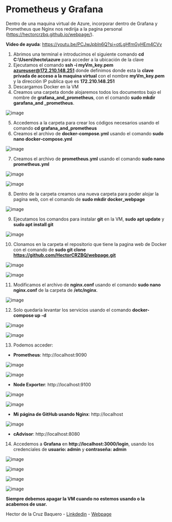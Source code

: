 # Prometheus y Grafana

Dentro de una maquina virtual de Azure, incorporar dentro de Grafana y Prometheus  que Nginx nos redirija a la pagina personal (https://hectorcrzbq.github.io/webpage/).

**Video de ayuda**: https://youtu.be/PCJwJpbln6Q?si=otLgHfmGyHEm4CVv

1.	Abrimos una terminal e introducimos el siguiente comando **cd C:\Users\hecto\azure** para acceder a la ubicación de la clave
2.	Ejecutamos el comando **ssh -i myVm_key.pem azureuser@172.210.148.251** donde definimos donde esta la **clave privada de acceso a la maquina virtual** con el nombre **myVm_key.pem** y la dirección IP publica que es **172.210.148.251** 
3.	Descargamos Docker en la VM
4.	Creamos una carpeta donde alojaremos todos los documentos bajo el nombre de **grafana_and_prometheus**, con el comando **sudo mkdir garafana_and _prometheus**.

![image](https://github.com/HectorCRZBQ/grafana_and_prometheus/assets/148070442/8622d119-5628-455b-8728-3eb246912281)

5.	Accedemos a la carpeta para crear los códigos necesarios usando el comando **cd grafana_and_prometheus**
6.	Creamos el archivo de **docker-compose.yml** usando el comando **sudo nano docker-compose.yml**

![image](https://github.com/HectorCRZBQ/grafana_and_prometheus/assets/148070442/51aeac60-2dd1-4129-be7f-f4cd45a18c50)
 
7.	Creamos el archivo de **prometheus.yml** usando el comando **sudo nano prometheus.yml**

![image](https://github.com/HectorCRZBQ/grafana_and_prometheus/assets/148070442/abb39ee1-bb26-4d1a-813f-e9d2acf04426)

![image](https://github.com/HectorCRZBQ/grafana_and_prometheus/assets/148070442/2a3b4bcc-6ecb-4a58-b033-fb731556ff3a)

8. Dentro de la carpeta creamos una nueva carpeta para poder alojar la pagina web, con el comando de **sudo mkdir docker_webpage**

![image](https://github.com/HectorCRZBQ/grafana_and_prometheus/assets/148070442/c09f285f-ee3e-4714-9cb1-d67f59ff0332)

9.	Ejecutamos los comandos para instalar **git** en la VM, **sudo apt update** y **sudo apt install git**

![image](https://github.com/HectorCRZBQ/grafana_and_prometheus/assets/148070442/d0f358d8-6a98-489f-aa56-25c1c20b18ba)
 
10.	Clonamos en la carpeta el repositorio que tiene la pagina web de Docker con el comando de **sudo git clone https://github.com/HectorCRZBQ/webpage.git**

![image](https://github.com/HectorCRZBQ/grafana_and_prometheus/assets/148070442/ebd39609-f044-481e-9997-aadcafd6f933)

![image](https://github.com/HectorCRZBQ/grafana_and_prometheus/assets/148070442/00e01a0d-008d-4e56-b4af-a4dbf9910a61)
 
11.	Modificamos el archivo de **nginx.conf** usando el comando **sudo nano nginx.conf** de la carpeta de **/etc/nginx**.

![image](https://github.com/HectorCRZBQ/grafana_and_prometheus/assets/148070442/c7bf78f9-bef9-44b8-857b-829f288ffdb7)

12.	Solo quedaría levantar los servicios usando el comando **docker-compose up -d**

![image](https://github.com/HectorCRZBQ/grafana_and_prometheus/assets/148070442/d387e2b0-a99a-47f2-93cf-73ecfffc980d)

![image](https://github.com/HectorCRZBQ/grafana_and_prometheus/assets/148070442/df8815ed-c396-4d37-8697-078a55ed8fac)
 
13.	Podemos acceder:
 - **Prometheus**: http://localhost:9090

![image](https://github.com/HectorCRZBQ/grafana_and_prometheus/assets/148070442/533c2f57-7897-4310-8c81-cd0014933db8)

![image](https://github.com/HectorCRZBQ/grafana_and_prometheus/assets/148070442/30a503a4-b0ac-40e8-aae0-04c115de204b)

 - **Node Exporter**: http://localhost:9100
 
 ![image](https://github.com/HectorCRZBQ/grafana_and_prometheus/assets/148070442/968a1a21-1553-4b25-b0e1-d38624511a78)

![image](https://github.com/HectorCRZBQ/grafana_and_prometheus/assets/148070442/73b03caa-2e6e-4da6-832b-12152627d382)

 - **Mi página de GitHub usando Nginx**: http://localhost
 
![image](https://github.com/HectorCRZBQ/grafana_and_prometheus/assets/148070442/bf4c5c01-b862-48a7-a9cf-8d682b8cc1a3)

 - **cAdvisor**: http://localhost:8080

14.	Accedemos a **Grafana** en **http://localhost:3000/login**, usando los credenciales de **usuario: admin** y **contraseña: admin**

![image](https://github.com/HectorCRZBQ/grafana_and_prometheus/assets/148070442/e9aeddcb-1292-4e1a-9da5-b3f4fa531ab5)

![image](https://github.com/HectorCRZBQ/grafana_and_prometheus/assets/148070442/dcd1f502-8544-41d9-939d-1b29c6908f5c)

![image](https://github.com/HectorCRZBQ/grafana_and_prometheus/assets/148070442/a72f7374-29a7-4c2b-b47e-003ff61877dd)
 
![image](https://github.com/HectorCRZBQ/grafana_and_prometheus/assets/148070442/970a500d-2094-469d-893e-1e8a17653d40)

**Siempre debemos apagar la VM cuando no estemos usando o la acabemos de usar.**

Hector de la Cruz Baquero - [Linkdedin](https://www.linkedin.com/in/h%C3%A9ctor-de-la-cruz-baquero-ba193429b/) - [Webpage](https://hectorcrzbq.github.io/)

